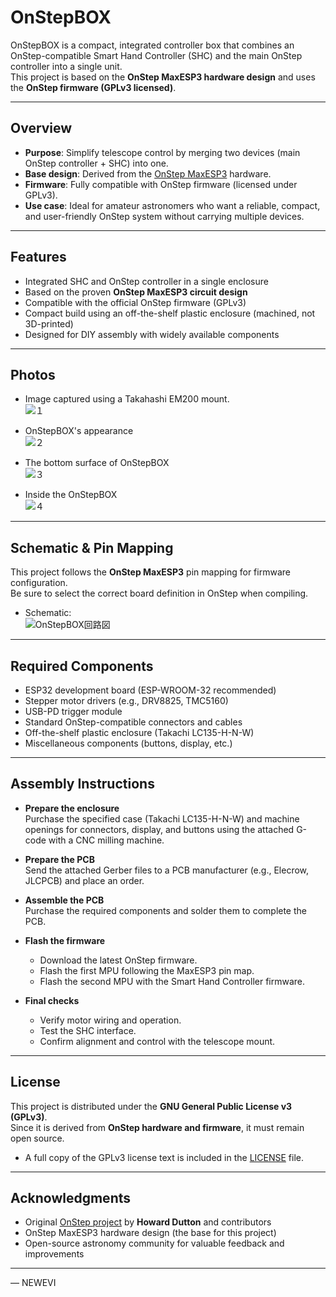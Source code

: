 # OnStepBOX

OnStepBOX is a compact, integrated controller box that combines an OnStep-compatible Smart Hand Controller (SHC) and the main OnStep controller into a single unit.  
This project is based on the **OnStep MaxESP3 hardware design** and uses the **OnStep firmware (GPLv3 licensed)**.  

---

## Overview

- **Purpose**: Simplify telescope control by merging two devices (main OnStep controller + SHC) into one.  
- **Base design**: Derived from the [OnStep MaxESP3](https://onstep.groups.io/g/main/wiki/MaxESP3) hardware.  
- **Firmware**: Fully compatible with OnStep firmware (licensed under GPLv3).  
- **Use case**: Ideal for amateur astronomers who want a reliable, compact, and user-friendly OnStep system without carrying multiple devices.  

---

## Features

- Integrated SHC and OnStep controller in a single enclosure  
- Based on the proven **OnStep MaxESP3 circuit design**  
- Compatible with the official OnStep firmware (GPLv3)    
- Compact build using an off-the-shelf plastic enclosure (machined, not 3D-printed)  
- Designed for DIY assembly with widely available components  

---

## Photos



- Image captured using a Takahashi EM200 mount.  
  ![１](https://github.com/user-attachments/assets/b6eef8e2-6a49-451e-a25b-f3ea39513ce8)


- OnStepBOX's appearance  
  ![２](https://github.com/user-attachments/assets/d4c9ff88-3c86-483d-a861-04df58b4baf9)

- The bottom surface of OnStepBOX  
 ![３](https://github.com/user-attachments/assets/0d02b4d1-f0de-44f6-b6c1-69fcf6772284)


- Inside the OnStepBOX  
  ![４](https://github.com/user-attachments/assets/f67b535e-504f-4364-8aed-e7f253490f6c)


---

## Schematic & Pin Mapping

This project follows the **OnStep MaxESP3** pin mapping for firmware configuration.  
Be sure to select the correct board definition in OnStep when compiling.  

- Schematic:  
 ![OnStepBOX回路図](https://github.com/user-attachments/assets/bd2e13ab-23ee-4c81-b1a7-56473de34f30)




---

## Required Components

- ESP32 development board (ESP-WROOM-32 recommended)  
- Stepper motor drivers (e.g., DRV8825, TMC5160)  
- USB-PD trigger module  
- Standard OnStep-compatible connectors and cables  
- Off-the-shelf plastic enclosure (Takachi LC135-H-N-W)  
- Miscellaneous components (buttons, display, etc.)  

---

## Assembly Instructions

- **Prepare the enclosure**  
  Purchase the specified case (Takachi LC135-H-N-W)  and machine openings for connectors, display, and buttons using the attached G-code with a CNC milling machine.

- **Prepare the PCB**  
  Send the attached Gerber files to a PCB manufacturer (e.g., Elecrow, JLCPCB) and place an order.

- **Assemble the PCB**  
  Purchase the required components and solder them to complete the PCB.

- **Flash the firmware**  
  - Download the latest OnStep firmware.  
  - Flash the first MPU following the MaxESP3 pin map.  
  - Flash the second MPU with the Smart Hand Controller firmware.  

- **Final checks**  
  - Verify motor wiring and operation.  
  - Test the SHC interface.  
  - Confirm alignment and control with the telescope mount.  
---

## License

This project is distributed under the **GNU General Public License v3 (GPLv3)**.  
Since it is derived from **OnStep hardware and firmware**, it must remain open source.  

- A full copy of the GPLv3 license text is included in the [LICENSE](LICENSE) file.  

---

## Acknowledgments

- Original [OnStep project](https://onstep.groups.io/g/main) by **Howard Dutton** and contributors  
- OnStep MaxESP3 hardware design (the base for this project)  
- Open-source astronomy community for valuable feedback and improvements  

---

— NEWEVI
